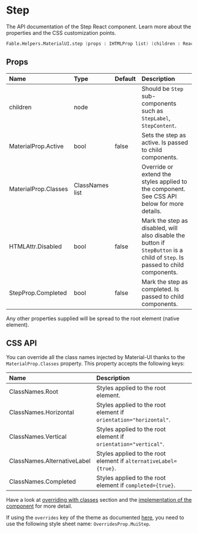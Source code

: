 # Step

<p class="description">The API documentation of the Step React component. Learn more about the properties and the CSS customization points.</p>

```fsharp
Fable.Helpers.MaterialUI.step (props : IHTMLProp list) (children : ReactElement list) : ReactElement
```



## Props

| Name | Type | Default | Description |
|:-----|:-----|:--------|:------------|
| <span class="prop-name">children</span> | <span class="prop-type">node</span> |   | Should be `Step` sub-components such as `StepLabel`, `StepContent`. |
| <span class="prop-name">MaterialProp.Active</span> | <span class="prop-type">bool</span> | <span class="prop-default">false</span> | Sets the step as active. Is passed to child components. |
| <span class="prop-name">MaterialProp.Classes</span> | <span class="prop-type">ClassNames list</span> |   | Override or extend the styles applied to the component.  See CSS API below for more details.  |
| <span class="prop-name">HTMLAttr.Disabled</span> | <span class="prop-type">bool</span> | <span class="prop-default">false</span> | Mark the step as disabled, will also disable the button if `StepButton` is a child of `Step`. Is passed to child components. |
| <span class="prop-name">StepProp.Completed</span> | <span class="prop-type">bool</span> | <span class="prop-default">false</span> | Mark the step as completed. Is passed to child components. |

Any other properties supplied will be spread to the root element (native element).

## CSS API

You can override all the class names injected by Material-UI thanks to the `MaterialProp.Classes` property.
This property accepts the following keys:


| Name | Description |
|:-----|:------------|
| <span class="prop-name">ClassNames.Root</span> | Styles applied to the root element.
| <span class="prop-name">ClassNames.Horizontal</span> | Styles applied to the root element if `orientation="horizontal"`.
| <span class="prop-name">ClassNames.Vertical</span> | Styles applied to the root element if `orientation="vertical"`.
| <span class="prop-name">ClassNames.AlternativeLabel</span> | Styles applied to the root element if `alternativeLabel={true}`.
| <span class="prop-name">ClassNames.Completed</span> | Styles applied to the root element if `completed={true}`.

Have a look at [overriding with classes](#/customization/overrides) section
and the [implementation of the component](https://github.com/mui-org/material-ui/tree/master/packages/material-ui/src/Step/Step.js)
for more detail.

If using the `overrides` key of the theme as documented
[here](#/customization/themes),
you need to use the following style sheet name: `OverridesProp.MuiStep`.

<!--## Demos-->

<!--- [Steppers](/demos/steppers/)-->


